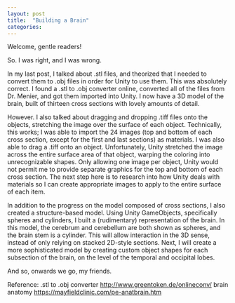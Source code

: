 ```yaml
---
layout: post
title:  "Building a Brain"
categories:
---
```

Welcome, gentle readers!

So. I was right, and I was wrong.

In my last post, I talked about .stl files, and theorized that I needed to convert them to .obj files in order for Unity to use them. This was absolutely correct. I found a .stl to .obj converter online, converted all of the files from Dr. Menier, and got them imported into Unity. I now have a 3D model of the brain, built of thirteen cross sections with lovely amounts of detail.

However. I also talked about dragging and dropping .tiff files onto the objects, stretching the image over the surface of each object. Technically, this works; I was able to import the 24 images (top and bottom of each cross section, except for the first and last sections) as materials. I was also able to drag a .tiff onto an object. Unfortunately, Unity stretched the image across the entire surface area of that object, warping the coloring into unrecognizable shapes. Only allowing one image per object, Unity would not permit me to provide separate graphics for the top and bottom of each cross section. The next step here is to research into how Unity deals with materials so I can create appropriate images to apply to the entire surface of each item.

In addition to the progress on the model composed of cross sections, I also created a structure-based model. Using Unity GameObjects, specifically spheres and cylinders, I built a (rudimentary) representation of the brain. In this model, the cerebrum and cerebellum are both shown as spheres, and the brain stem is a cylinder. This will allow interaction in the 3D sense, instead of only relying on stacked 2D-style sections. Next, I will create a more sophisticated model by creating custom object shapes for each subsection of the brain, on the level of the temporal and occipital lobes.

And so, onwards we go, my friends.

Reference: .stl to .obj converter http://www.greentoken.de/onlineconv/ brain anatomy https://mayfieldclinic.com/pe-anatbrain.htm